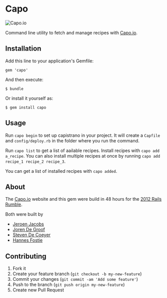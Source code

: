# Capo

![Capo.io](http://capo.io/assets/logo.png)

Command line utility to fetch and manage recipes with [Capo.io](http://capo.io).

## Installation

Add this line to your application's Gemfile:

    gem 'capo'

And then execute:

    $ bundle

Or install it yourself as:

    $ gem install capo

## Usage

Run `capo begin` to set up capistrano in your project. It will create a `Capfile` and `config/deploy.rb` in the folder where you run the command.

Run `capo list` to get a list of aailable recipes. Install recipes with `capo add a_recipe`. You can also install multiple recipes at once by running `capo add recipe_1 recipe_2 recipe_3`.

You can get a list of installed recipes with `capo added`.

## About

The [Capo.io](http://capo.io) website and this gem were build in 48 hours for the [2012 Rails Rumble](http://railsrumble.com/).

Both were built by
* [Jeroen Jacobs](https://github.com/jeroenj)
* [Joren De Groof](https://github.com/joren)
* [Steven De Coeyer](https://github.com/zhann)
* [Hannes Fostie](https://github.com/hannesfostie)

## Contributing

1. Fork it
2. Create your feature branch (`git checkout -b my-new-feature`)
3. Commit your changes (`git commit -am 'Add some feature'`)
4. Push to the branch (`git push origin my-new-feature`)
5. Create new Pull Request
